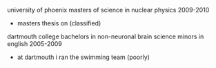 university of phoenix
masters of science in nuclear physics
2009-2010
- masters thesis on (classified)

dartmouth college
bachelors in non-neuronal brain science
minors in english
2005-2009
- at dartmouth i ran the swimming team (poorly)